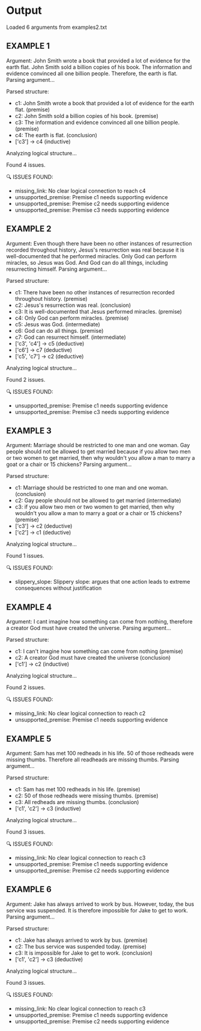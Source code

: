 # Output
Loaded 6 arguments from examples2.txt

## EXAMPLE 1
Argument: John Smith wrote a book that provided a lot of evidence for the earth flat. John Smith sold a billion copies of his book. The information and evidence convinced all one billion people. Therefore, the earth is flat.
Parsing argument...

Parsed structure:
- c1: John Smith wrote a book that provided a lot of evidence for the earth flat. (premise)
- c2: John Smith sold a billion copies of his book. (premise)
- c3: The information and evidence convinced all one billion people. (premise)
- c4: The earth is flat. (conclusion)
- ['c3'] → c4 (inductive)

Analyzing logical structure...

Found 4 issues.

🔍 ISSUES FOUND:
  - missing_link: No clear logical connection to reach c4
  - unsupported_premise: Premise c1 needs supporting evidence
  - unsupported_premise: Premise c2 needs supporting evidence
  - unsupported_premise: Premise c3 needs supporting evidence

## EXAMPLE 2
Argument: Even though there have been no other instances of resurrection recorded throughout history, Jesus's resurrection was real because it is well-documented that he performed miracles. Only God can perform miracles, so Jesus was God. And God can do all things, including resurrecting himself.
Parsing argument...

Parsed structure:
- c1: There have been no other instances of resurrection recorded throughout history. (premise)
- c2: Jesus's resurrection was real. (conclusion)
- c3: It is well-documented that Jesus performed miracles. (premise)
- c4: Only God can perform miracles. (premise)
- c5: Jesus was God. (intermediate)
- c6: God can do all things. (premise)
- c7: God can resurrect himself. (intermediate)
- ['c3', 'c4'] → c5 (deductive)
- ['c6'] → c7 (deductive)
- ['c5', 'c7'] → c2 (deductive)

Analyzing logical structure...

Found 2 issues.

🔍 ISSUES FOUND:
  - unsupported_premise: Premise c1 needs supporting evidence
  - unsupported_premise: Premise c3 needs supporting evidence

## EXAMPLE 3
Argument: Marriage should be restricted to one man and one woman. Gay people should not be allowed to get married because if you allow two men or two women to get married, then why wouldn't you allow a man to marry a goat or a chair or 15 chickens?
Parsing argument...

Parsed structure:
- c1: Marriage should be restricted to one man and one woman. (conclusion)
- c2: Gay people should not be allowed to get married (intermediate)
- c3: if you allow two men or two women to get married, then why wouldn't you allow a man to marry a goat or a chair or 15 chickens? (premise)
- ['c3'] → c2 (deductive)
- ['c2'] → c1 (deductive)

Analyzing logical structure...

Found 1 issues.

🔍 ISSUES FOUND:
  - slippery_slope: Slippery slope: argues that one action leads to extreme consequences without justification

## EXAMPLE 4
Argument: I cant imagine how something can come from nothing, therefore a creator God must have created the universe.
Parsing argument...

Parsed structure:
- c1: I can't imagine how something can come from nothing (premise)
- c2: A creator God must have created the universe (conclusion)
- ['c1'] → c2 (inductive)

Analyzing logical structure...

Found 2 issues.

🔍 ISSUES FOUND:
  - missing_link: No clear logical connection to reach c2
  - unsupported_premise: Premise c1 needs supporting evidence

## EXAMPLE 5
Argument: Sam has met 100 redheads in his life. 50 of those redheads were missing thumbs. Therefore all readheads are missing thumbs.
Parsing argument...

Parsed structure:
- c1: Sam has met 100 redheads in his life. (premise)
- c2: 50 of those redheads were missing thumbs. (premise)
- c3: All redheads are missing thumbs. (conclusion)
- ['c1', 'c2'] → c3 (inductive)

Analyzing logical structure...

Found 3 issues.

🔍 ISSUES FOUND:
  - missing_link: No clear logical connection to reach c3
  - unsupported_premise: Premise c1 needs supporting evidence
  - unsupported_premise: Premise c2 needs supporting evidence

## EXAMPLE 6
Argument: Jake has always arrived to work by bus. However, today, the bus service was suspended. It is therefore impossible for Jake to get to work.
Parsing argument...

Parsed structure:
- c1: Jake has always arrived to work by bus. (premise)
- c2: The bus service was suspended today. (premise)
- c3: It is impossible for Jake to get to work. (conclusion)
- ['c1', 'c2'] → c3 (deductive)

Analyzing logical structure...

Found 3 issues.

🔍 ISSUES FOUND:
  - missing_link: No clear logical connection to reach c3
  - unsupported_premise: Premise c1 needs supporting evidence
  - unsupported_premise: Premise c2 needs supporting evidence
